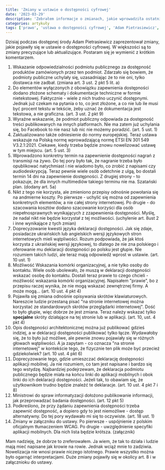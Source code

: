 ```yaml
---
title: 'Zmiany w ustawie o dostępności cyfrowej'
date: '2023-03-29'
description: 'Zebrałem informacje o zmianach, jakie wprowadziła ostatnia nowelizacja ustawy o dostępności cyfrowej stron internetowych i aplikacji mobilnych podmiotów publicznych.'
categories: artykuły
tags: ['prawo', 'ustawa o dostępności cyfrowej', 'Adam Pietrasiewicz', 'WCAG']
---
```


Dzisiaj podczas dostępnej środy Adam Pietrasiewicz zaprezentował zmiany, jakie pojawiły się w ustawie o dostępności cyfrowej. W większości są to zmiany precyzujące lub aktualizujące. Postaram się je wymienić z krótkim komentarzem.

1. Wskazanie odpowiedzialności podmiotu publicznego za dostępność produktów zamówionych przez ten podmiot. Zdarzało się bowiem, że podmioty publiczne uchylały się, uzasadniając że to nie oni, tylko dostawca nie zadbał. (zmiana art. 3 ust. 2 pkt 5 lit. a)
2. Do elementów wyłączonych z obowiązku zapewnienia dostępności dodano złożone schematy i dokumentacje techniczne w formie nietekstowej. Faktycznie - wiele z nich trudno uczynić dostępnymi. Jednak już czekam na pytania o to, co jest złożone, a co nie lub ile musi być procent tekstu w  tekście, żeby uznać że dokumentacja jest tekstowa, a nie graficzna. (art. 3 ust. 2 pkt 9)
3. Wyraźne wskazanie, że podmiot publiczny odpowiada za dostępność treści publikowanych na innych platformach. Nie ma zatem już uchylania się, bo Facebook to nie nasz lub nic nie możemy poradzić. (art. 5 ust. 1)
4. Zaktualizowano także odniesienie do normy europejskiej. Teraz ustawa wskazuje na Polską normę wprowadzającą normę ETSI EN 301 549 V3.2.1:2021. Ciekawe, kiedy trzeba będzie znowu nowelizować ustawę w tym miejscu. (art. 5 ust. 3)
5. Wprowadzono konkretny termin na zapewnienie dostępności nagrań z transmisji na żywo. Do tej pory było tak, że nagranie trzeba było opublikować natychmiast i nie wiadomo było, co zrobić z napisami czy audiodeskrypcją. Teraz pewnie wiele osób odetchnie z ulgą, bo dostali termin 14 dni na zapewnienie dostępności. Z drugiej strony - to pokazuje, że dla innych multimediów takiego terminu nie ma. Szatański plan. (dodany art. 5a)
6. Nikt z tego nie korzysta, ale zmieniono przepisy odnośnie powołania się na andmierne koszty. Po pierwsze - uchylić się można od zapewnienia konkretnych elementów, a nie całej strony internetowej. Po drugie - do szacowania kosztów dodano szacowanie korzyści dla osób niepełnosprawnych wynikających z zzapewnienia dostępności. Myślę, że nadal nikt nie będzie korzystał z tej możliwości. (uchylenie art. 8ust 2 i inne wynikające z tych zmian)
7. Doprecyzowanie kwestii języka deklaracji dostępności. Jak się zdaje, posiadacze ukraińskich lub angielskich wersji językowych stron internetowych mieli wątpliwości. Rozum podpowiada, że jak ktoś korzysta z ukraińskiej wersji językowej, to dlatego że nie zna polskiego i oferowanie mu deklaracji dostępności po polsku jest głupie. Nie rozumiem takich ludzi, ale teraz mają odpowiedź wprost w ustawie. (art. 10 ust. 1)
8. Możliwość Wskazania komórki organizacyjnej, a nie tylko osoby do kontaktu. Wiele osób ubolewało, że muszą w deklaracji dostępności wskazać osobę do kontaktu. Dostali teraz prawie to czego chcieli - możliwość wskazania komórki organizacyjnej. Napisałem "prawie", bo z przepisu raczej wynika, że nie mogą wskazać zewnętrznej firmy. A może mogą... (art. 10 ust. 4 pkt 4)
9. Pojawiła się zmiana odnośnie opisywania skrótów klawiaturowych. Nareszcie ludzie przestaną pisać "na stronie internetowej można korzystać ze standardowych skrótów przeglądarki internetowej". Dość to było głupie, więc dobrze że jest zmiana. Teraz należy wskazać tylko **specjalne** skróty działające na tej stronie lub w aplikacji. (art. 10, ust. 4 pkt 4)
10. Opis dostępności architektonicznej można już publikować gdzieś indziej, a w deklaracji dostępności publikować tylko łącze. Wydawałoby się, że to było już możliwe, ale pewnie znowu pojawiały się w różnych głowach wątpliwości. A ja zapytam - co oznacza "na stronie internetowej" w kontekście tego, że fizycznie ten plik może być przecież gdziekolwiek? (art. 10 ust. 4 pkt 6)
11. Doprecyzowanie tego, gdzie umieszczać deklarację dostępności aplikacji mobilnej. Ja nie rozumiem, co tam jest napisane i bardzo się tego wstydzę. Najbardziej podejrzewam, że deklaracja podmiotu publicznego będzie miała na końcu linki do aplikacji mobilnych i obok linki do ich deklaracji dostępności. Jeżeli tak, to obawiam się, że użytkownikom trudno będzie znaleźć te deklaracje. (art. 10 ust. 4 pkt 7 i 8)
12. Ministrowi do spraw informatyzacji dołożono publikowanie informacji, jak przeprowadzać badania dostępności. (art. 12 pkt 5)
13. Podkreślono, że przy żądaniu zapewnienia dostępności trzeba zapewnić dostępność, a dopiero gdy to jest niemożliwe - dostęp alternatywny. Do tej pory wydawało mi się to oczywiste. (art. 18 ust. 1)
14. Zmiany w załączniku do ustawy. Po pierwsze - uspójnienie z polskim oficjalnym tłumaczeniem WCAG. Po drugie - uwzględnienie specyfiki aplikacji mobilnych. Dla nich lista będzie krótsza. (załącznik)

Mam nadzieję, że dobrze to zreferowałem. Ja wiem, że tak to działa i ludzie mają mieć napisane jak krowie na rowie. Jednak wciąż mnie to zadziwia. Nowelizacja nie wnosi prawie niczego istotnego. Prawie wszystko można było ogarnąć interpretacjami. Duże zmiany pojawiły się w okolicy art. 8 i w załącznioku do ustawy.
